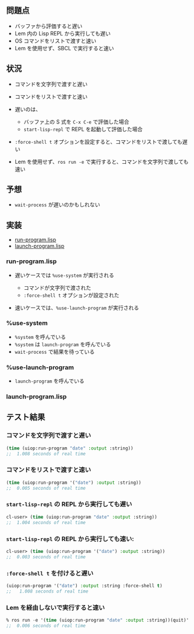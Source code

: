 ## 問題点

- バッファから評価すると遅い
- Lem 内の Lisp REPL から実行しても遅い
- OS コマンドをリストで渡すと速い
- Lem を使用せず、SBCL で実行すると速い

## 状況

- コマンドを文字列で渡すと遅い
- コマンドをリストで渡すと速い

- 遅いのは、
  - バッファ上の S 式を `C-x C-e` で評価した場合
  - `start-lisp-repl` で REPL を起動して評価した場合

- `:force-shell t` オプションを設定すると、コマンドをリストで渡しても遅い

- Lem を使用せず、`ros run -e` で実行すると、コマンドを文字列で渡しても速い

## 予想
- `wait-process` が遅いのかもしれない

## 実装
- [run-program.lisp](https://github.com/fare/asdf/blob/master/uiop/run-program.lisp)
- [launch-program.lisp](https://github.com/fare/asdf/blob/master/uiop/launch-program.lisp)

### run-program.lisp
- 遅いケースでは `%use-system` が実行される
  - コマンドが文字列で渡された
  - `:force-shell t` オプションが設定された

- 速いケースでは、`%use-launch-program` が実行される

### %use-system
- `%system` を呼んでいる
- `%system` は `launch-program` を呼んでいる
- `wait-process` で結果を待っている

### %use-launch-program
- `launch-program` を呼んでいる

### launch-program.lisp

## テスト結果

### コマンドを文字列で渡すと遅い

````lisp
(time (uiop:run-program "date" :output :string))
;;  1.008 seconds of real time
````

### コマンドをリストで渡すと速い
````lisp
(time (uiop:run-program '("date") :output :string))
;;  0.005 seconds of real time
````

### `start-lisp-repl` の REPL から実行しても遅い

````lisp
cl-user> (time (uiop:run-program "date" :output :string)) 
;;  1.004 seconds of real time
````

### `start-lisp-repl` の REPL から実行しても速い:
````lisp
cl-user> (time (uiop:run-program '("date") :output :string))
;;  0.003 seconds of real time
````

### `:force-shell t` を付けると遅い

````lisp
(uiop:run-program '("date") :output :string :force-shell t)
;;   1.008 seconds of real time
````

### Lem を経由しないで実行すると速い
````lisp
% ros run -e '(time (uiop:run-program "date" :output :string))(quit)'
;;  0.006 seconds of real time
````

